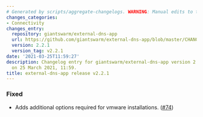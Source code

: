 ```yaml
---
# Generated by scripts/aggregate-changelogs. WARNING: Manual edits to this files will be overwritten.
changes_categories:
- Connectivity
changes_entry:
  repository: giantswarm/external-dns-app
  url: https://github.com/giantswarm/external-dns-app/blob/master/CHANGELOG.md#221---2021-03-25
  version: 2.2.1
  version_tag: v2.2.1
date: '2021-03-25T11:59:27'
description: Changelog entry for giantswarm/external-dns-app version 2.2.1, published
  on 25 March 2021, 11:59.
title: external-dns-app release v2.2.1
---
```


### Fixed
- Adds additional options required for vmware installations. ([#74](https://github.com/giantswarm/external-dns-app/pull/74))
